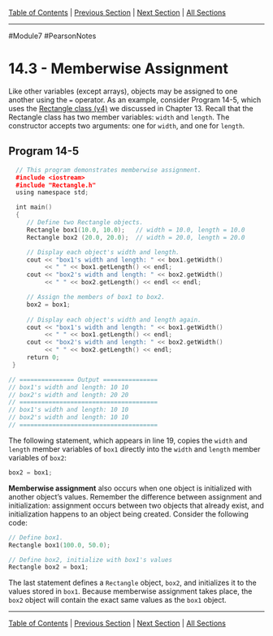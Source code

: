 [Table of Contents](/README.md) | [Previous Section](14.2%20-%20Friends%20of%20Classes.md) | [Next Section](14.4%20-%20Copy%20Constructors.md) | [All Sections](/Module%207/Pearson%20Notes/)
***
#Module7 #PearsonNotes <br />
# 14.3 - Memberwise Assignment
Like other variables (except arrays), objects may be assigned to one another using the `=` operator. As an example, consider Program 14-5, which uses the [Rectangle class (v4)](../../Module%206/Pearson%20Notes/13.8%20-%20Passing%20Arguments%20to%20Constructors.md#Contents-of-Rectangle-h-(v4)) we discussed in Chapter 13. Recall that the Rectangle class has two member variables: `width` and `length`. The constructor accepts two arguments: one for `width`, and one for `length`.

## Program 14-5
```c++
  // This program demonstrates memberwise assignment.
  #include <iostream>
  #include "Rectangle.h"
  using namespace std;

  int main()
  {
     // Define two Rectangle objects.
     Rectangle box1(10.0, 10.0);   // width = 10.0, length = 10.0
     Rectangle box2 (20.0, 20.0);  // width = 20.0, length = 20.0

     // Display each object's width and length.
     cout << "box1's width and length: " << box1.getWidth()
          << " " << box1.getLength() << endl;
     cout << "box2's width and length: " << box2.getWidth()
          << " " << box2.getLength() << endl << endl;

     // Assign the members of box1 to box2.
     box2 = box1;
     
     // Display each object's width and length again.
     cout << "box1's width and length: " << box1.getWidth()
          << " " << box1.getLength() << endl;
     cout << "box2's width and length: " << box2.getWidth()
          << " " << box2.getLength() << endl;
     return 0;
 }

// =============== Output ===============
// box1's width and length: 10 10
// box2's width and length: 20 20
// ======================================
// box1's width and length: 10 10
// box2's width and length: 10 10
// ======================================
```

The following statement, which appears in line 19, copies the `width` and `length` member variables of `box1` directly into the `width` and `length` member variables of `box2`:
```c++
box2 = box1;
```

**Memberwise assignment** also occurs when one object is initialized with another object’s values. Remember the difference between assignment and initialization: assignment occurs between two objects that already exist, and initialization happens to an object being created. Consider the following code:
```c++
// Define box1.
Rectangle box1(100.0, 50.0); 

// Define box2, initialize with box1's values
Rectangle box2 = box1;
```

The last statement defines a `Rectangle` object, `box2`, and initializes it to the values stored in `box1`. Because memberwise assignment takes place, the `box2` object will contain the exact same values as the `box1` object.
***
[Table of Contents](/README.md) | [Previous Section](14.2%20-%20Friends%20of%20Classes.md) | [Next Section](14.4%20-%20Copy%20Constructors.md) | [All Sections](/Module%207/Pearson%20Notes/)